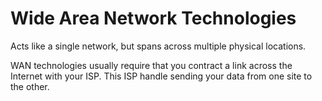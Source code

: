 # Wide Area Network Technologies

Acts like a single network, but spans across multiple physical locations.

WAN technologies usually require that you contract a link across the Internet with your ISP. This ISP handle sending your data from one site to the other.